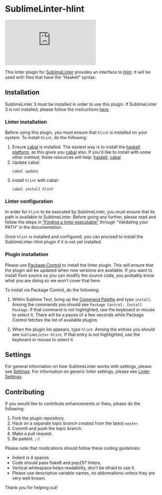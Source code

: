 SublimeLinter-hlint
=========================

[![Build Status](https://khancdn.eu/badges.php?service=https%3A%2F%2Ftravis-ci.org%2FSublimeLinter%2FSublimeLinter-hlint.png%3Fbranch%3Dmaster)](https://travis-ci.org/SublimeLinter/SublimeLinter-hlint)

This linter plugin for [SublimeLinter][SublimeLinter] provides an interface to [hlint][hlint]. It will be used with files that have the “Haskell” syntax.

## Installation
SublimeLinter 3 must be installed in order to use this plugin. If SublimeLinter 3 is not installed, please follow the instructions [here][SublimeLinter Installation].

### Linter installation
Before using this plugin, you must ensure that `hlint` is installed on your system. To install `hlint`, do the following:

1. Ensure [cabal][cabal] is installed. The easiest way is to install the [haskell platform][haskell platform], as this gives you [cabal][cabal] also. If you'd like to install with some other method, these resources will help: [haskell][haskell], [cabal][cabal]
1. Update cabal:
    ```
    cabal update
    ```
1. Install `hlint` with cabal:
    ```
    cabal install hlint
    ```

### Linter configuration
In order for `hlint` to be executed by SublimeLinter, you must ensure that its path is available to SublimeLinter. Before going any further, please read and follow the steps in [“Finding a linter executable”](http://sublimelinter.readthedocs.org/en/latest/troubleshooting.html#finding-a-linter-executable) through “Validating your PATH” in the documentation.

Once `hlint` is installed and configured, you can proceed to install the SublimeLinter-hlint plugin if it is not yet installed.

### Plugin installation
Please use [Package Control][Package Control] to install the linter plugin. This will ensure that the plugin will be updated when new versions are available. If you want to install from source so you can modify the source code, you probably know what you are doing so we won’t cover that here.

To install via Package Control, do the following:

1. Within Sublime Text, bring up the [Command Palette][Command Palette] and type `install`. Among the commands you should see `Package Control: Install Package`. If that command is not highlighted, use the keyboard or mouse to select it. There will be a pause of a few seconds while Package Control fetches the list of available plugins.

1. When the plugin list appears, type `hlint`. Among the entries you should see `SublimeLinter-hlint`. If that entry is not highlighted, use the keyboard or mouse to select it.

## Settings
For general information on how SublimeLinter works with settings, please see [Settings][SublimeLinter Settings]. For information on generic linter settings, please see [Linter Settings][SublimeLinter Linter Settings].

## Contributing
If you would like to contribute enhancements or fixes, please do the following:

1. Fork the plugin repository.
1. Hack on a separate topic branch created from the latest `master`.
1. Commit and push the topic branch.
1. Make a pull request.
1. Be patient.  ;-)

Please note that modications should follow these coding guidelines:

- Indent is 4 spaces.
- Code should pass flake8 and pep257 linters.
- Vertical whitespace helps readability, don’t be afraid to use it.
- Please use descriptive variable names, no abbrevations unless they are very well known.

Thank you for helping out!

[SublimeLinter]: http://sublimelinter.readthedocs.org
[SublimeLinter Installation]: http://sublimelinter.readthedocs.org/en/latest/installation.html
[SublimeLinter Settings]: http://sublimelinter.readthedocs.org/en/latest/settings.html
[SublimeLinter Linter Settings]: http://sublimelinter.readthedocs.org/en/latest/linter_settings.html
[Package Control]: https://sublime.wbond.net/installation
[Command Palette]: http://docs.sublimetext.info/en/sublime-text-3/extensibility/command_palette.html
[hlint]: http://community.haskell.org/~ndm/hlint/
[haskell platform]: http://www.haskell.org/platform/
[haskell]: http://www.haskell.org/haskellwiki/Haskell
[cabal]: http://www.haskell.org/cabal/
